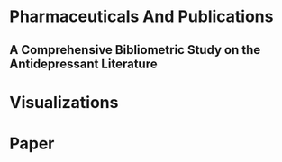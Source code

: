 # Pharmaceuticals And Publications
## A Comprehensive Bibliometric Study on the Antidepressant Literature

# Visualizations

# Paper
